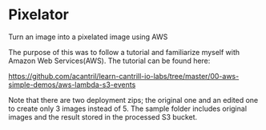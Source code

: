 # Pixelator
Turn an image into a pixelated image using AWS

The purpose of this was to follow a tutorial and familiarize myself with Amazon Web Services(AWS). The tutorial can be found here:

https://github.com/acantril/learn-cantrill-io-labs/tree/master/00-aws-simple-demos/aws-lambda-s3-events

Note that there are two deployment zips; the original one and an edited one to create only 3 images instead of 5. The sample folder includes original images and the result stored in the processed S3 bucket.
